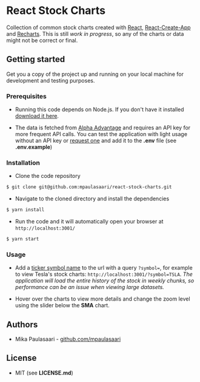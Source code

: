 # React Stock Charts

Collection of common stock charts created with [React](https://reactjs.org/),
[React-Create-App](https://github.com/facebook/create-react-app) and
[Recharts](http://recharts.org/). This is still *work in progress*, so any
of the charts or data might not be correct or final.


## Getting started

Get you a copy of the project up and running on your local machine for
development and testing purposes.

### Prerequisites

- Running this code depends on Node.js. If you don't have it installed
[download it here](https://nodejs.org/en/).

- The data is fetched from [Alpha Advantage](https://www.alphavantage.co/) and
requires an API key for more frequent API calls. You can test the application
with light usage without an API key or [request one](https://www.alphavantage.co/support/#api-key)
and add it to the **.env** file (see **.env.example**)

### Installation

- Clone the code repository

```bash
$ git clone git@github.com:mpaulasaari/react-stock-charts.git
```

- Navigate to the cloned directory and install the dependencies

```bash
$ yarn install
```

- Run the code and it will automatically open your browser at
`http://localhost:3001/`

```bash
$ yarn start
```

### Usage

- Add a [ticker symbol name](https://en.wikipedia.org/wiki/Ticker_symbol) to the
url with a query `?symbol=`, for example to view Tesla's stock charts:
`http://localhost:3001/?symbol=TSLA`. *The application will load the entire
history of the stock in weekly chunks, so performance can be an issue when
viewing large datasets.*

- Hover over the charts to view more details and change the zoom level using the
slider below the **SMA** chart.


## Authors

- Mika Paulasaari - [github.com/mpaulasaari](https://github.com/mpaulasaari/)


## License

- MIT (see **LICENSE.md**)
